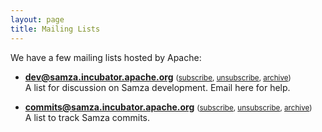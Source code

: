 ```yaml
---
layout: page
title: Mailing Lists
---
```

<!--
   Licensed to the Apache Software Foundation (ASF) under one or more
   contributor license agreements.  See the NOTICE file distributed with
   this work for additional information regarding copyright ownership.
   The ASF licenses this file to You under the Apache License, Version 2.0
   (the "License"); you may not use this file except in compliance with
   the License.  You may obtain a copy of the License at

       http://www.apache.org/licenses/LICENSE-2.0

   Unless required by applicable law or agreed to in writing, software
   distributed under the License is distributed on an "AS IS" BASIS,
   WITHOUT WARRANTIES OR CONDITIONS OF ANY KIND, either express or implied.
   See the License for the specific language governing permissions and
   limitations under the License.
-->

We have a few mailing lists hosted by Apache:

* **dev@samza.incubator.apache.org**  <small>([subscribe](mailto:dev-subscribe@samza.incubator.apache.org), [unsubscribe](mailto:dev-unsubscribe@samza.incubator.apache.org), [archive](http://mail-archives.apache.org/mod_mbox/incubator-samza-dev/))</small><br/>
  A list for discussion on Samza development. Email here for help.

* **commits@samza.incubator.apache.org** <small>([subscribe](mailto:commits-subscribe@samza.incubator.apache.org), [unsubscribe](mailto:commits-unsubscribe@samza.incubator.apache.org), [archive](http://mail-archives.apache.org/mod_mbox/incubator-samza-commits/))</small><br/>
  A list to track Samza commits.